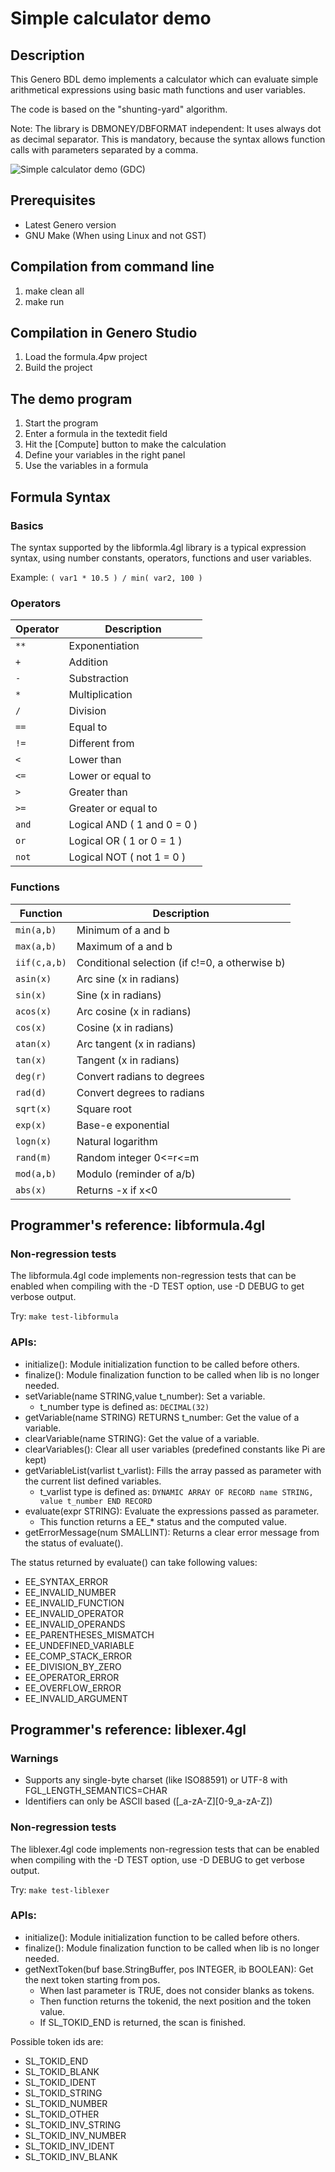 # Simple calculator demo

## Description

This Genero BDL demo implements a calculator which can evaluate simple
arithmetical expressions using basic math functions and user variables.

The code is based on the "shunting-yard" algorithm.

Note: The library is DBMONEY/DBFORMAT independent: It uses always dot as
decimal separator. This is mandatory, because the syntax allows function
calls with parameters separated by a comma.

![Simple calculator demo (GDC)](https://github.com/FourjsGenero/ex_formula/raw/master/docs/formula-screen-001.png)

## Prerequisites

* Latest Genero version
* GNU Make (When using Linux and not GST)

## Compilation from command line

1. make clean all
2. make run

## Compilation in Genero Studio

1. Load the formula.4pw project
2. Build the project

## The demo program

1. Start the program
2. Enter a formula in the textedit field
3. Hit the [Compute] button to make the calculation
4. Define your variables in the right panel
5. Use the variables in a formula

## Formula Syntax

### Basics

The syntax supported by the libformla.4gl library is a typical expression
syntax, using number constants, operators, functions and user variables.

Example:
``
( var1 * 10.5 ) / min( var2, 100 )
``

### Operators

 Operator | Description
--------- | ----------------------------
 `` ** `` | Exponentiation
 `` +  `` | Addition
 `` -  `` | Substraction
 `` *  `` | Multiplication
 `` /  `` | Division
 `` == `` | Equal to
 `` != `` | Different from
 `` <  `` | Lower than
 `` <= `` | Lower or equal to
 `` >  `` | Greater than
 `` >= `` | Greater or equal to
 `` and ``| Logical AND ( 1 and 0 = 0 )
 `` or  ``| Logical OR ( 1 or 0 = 1 )
 `` not ``| Logical NOT ( not 1 = 0 )


### Functions

 Function        | Description
---------------- | ----------------------------
 `` min(a,b) ``  | Minimum of a and b
 `` max(a,b) ``  | Maximum of a and b
 `` iif(c,a,b) ``| Conditional selection (if c!=0, a otherwise b)
 `` asin(x) ``   | Arc sine (x in radians)
 `` sin(x) ``    | Sine (x in radians)
 `` acos(x) ``   | Arc cosine (x in radians)
 `` cos(x) ``    | Cosine (x in radians)
 `` atan(x) ``   | Arc tangent (x in radians)
 `` tan(x) ``    | Tangent (x in radians)
 `` deg(r) ``    | Convert radians to degrees
 `` rad(d) ``    | Convert degrees to radians
 `` sqrt(x) ``   | Square root
 `` exp(x) ``    | Base-e exponential
 `` logn(x) ``   | Natural logarithm
 `` rand(m) ``   | Random integer 0<=r<=m
 `` mod(a,b) ``  | Modulo (reminder of a/b)
 `` abs(x) ``    | Returns -x if x<0


## Programmer's reference: libformula.4gl

### Non-regression tests

The libformula.4gl code implements non-regression tests that can be
enabled when compiling with the -D TEST option, use -D DEBUG to get
verbose output.

Try: `` make test-libformula ``

### APIs:

* initialize(): Module initialization function to be called before others.
* finalize(): Module finalization function to be called when lib is no longer needed.
* setVariable(name STRING,value t_number): Set a variable.
  - t_number type is defined as:
    `` DECIMAL(32) ``
* getVariable(name STRING) RETURNS t_number: Get the value of a variable.
* clearVariable(name STRING): Get the value of a variable.
* clearVariables(): Clear all user variables (predefined constants like Pi are kept)
* getVariableList(varlist t_varlist): Fills the array passed as parameter with the current list defined variables.
  - t_varlist type is defined as:
    ``
     DYNAMIC ARRAY OF RECORD
               name STRING,
               value t_number
        END RECORD
    ``
* evaluate(expr STRING): Evaluate the expressions passed as parameter.
  - This function returns a EE_* status and the computed value.
* getErrorMessage(num SMALLINT): Returns a clear error message from the status of evaluate().

The status returned by evaluate() can take following values:
- EE_SYNTAX_ERROR
- EE_INVALID_NUMBER
- EE_INVALID_FUNCTION
- EE_INVALID_OPERATOR
- EE_INVALID_OPERANDS
- EE_PARENTHESES_MISMATCH
- EE_UNDEFINED_VARIABLE
- EE_COMP_STACK_ERROR
- EE_DIVISION_BY_ZERO
- EE_OPERATOR_ERROR
- EE_OVERFLOW_ERROR
- EE_INVALID_ARGUMENT

## Programmer's reference: liblexer.4gl

### Warnings

* Supports any single-byte charset (like ISO88591) or UTF-8 with FGL_LENGTH_SEMANTICS=CHAR
* Identifiers can only be ASCII based ([_a-zA-Z][0-9_a-zA-Z])

### Non-regression tests

The liblexer.4gl code implements non-regression tests that can be
enabled when compiling with the -D TEST option, use -D DEBUG to get
verbose output.

Try: `` make test-liblexer ``

### APIs:

* initialize(): Module initialization function to be called before others.
* finalize(): Module finalization function to be called when lib is no longer needed.
* getNextToken(buf base.StringBuffer, pos INTEGER, ib BOOLEAN): Get the next token starting from pos.
  - When last parameter is TRUE, does not consider blanks as tokens.
  - Then function returns the tokenid, the next position and the token value.
  - If SL_TOKID_END is returned, the scan is finished.

Possible token ids are:

- SL_TOKID_END
- SL_TOKID_BLANK
- SL_TOKID_IDENT
- SL_TOKID_STRING
- SL_TOKID_NUMBER
- SL_TOKID_OTHER
- SL_TOKID_INV_STRING
- SL_TOKID_INV_NUMBER
- SL_TOKID_INV_IDENT
- SL_TOKID_INV_BLANK

